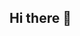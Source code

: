 ## Hi there 👋

<!--
**AtheerAlzhrani/AtheerAlzhrani** is a ✨ _special_ ✨ repository because its `README.md` (this file) appears on your GitHub profile.

My name is Atheer Alzhrani 

- 🔭 I’m currently working on nlp projects
- 🌱 I’m currently learning LLM
- 👯 Open to Collaboration
- 📫 ## Contact With Me 
**Email**: [your.email@example.com](mailto:your.email@example.com)
-->
